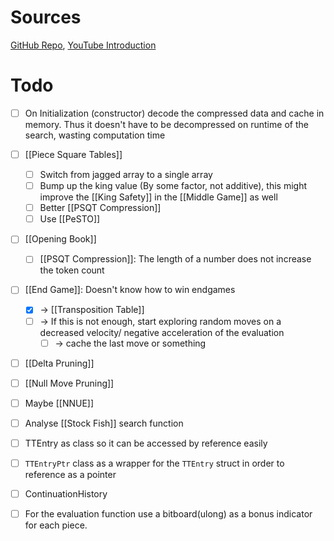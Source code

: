
Sources
===
[GitHub Repo](https://github.com/SebLague/Chess-Challenge), [YouTube Introduction](https://www.youtube.com/watch?v=iScy18pVR58)


Todo
===
- [ ] On Initialization (constructor) decode the compressed data and cache in memory. Thus it doesn't have to be decompressed on runtime of the search, wasting computation time
- [ ] [[Piece Square Tables]]
	- [ ] Switch from jagged array to a single array
	- [ ] Bump up the king value (By some factor, not additive), this might improve the [[King Safety]]  in the [[Middle Game]] as well
	- [ ] Better [[PSQT Compression]]
	- [ ] Use [[PeSTO]]
- [ ] [[Opening Book]]
	- [ ] [[PSQT Compression]]: The length of a number does not increase the token count
- [ ] [[End Game]]: Doesn't know how to win endgames
	- [x] -> [[Transposition Table]]
	- [ ] -> If this is not enough, start exploring random moves on a decreased velocity/ negative acceleration of the evaluation
		- [ ] -> cache the last move or something
- [ ] [[Delta Pruning]]
- [ ] [[Null Move Pruning]]
- [ ] Maybe [[NNUE]]
- [ ] Analyse [[Stock Fish]] search function
- [ ] TTEntry as class so it can be accessed by reference easily
- [ ] `TTEntryPtr` class as a wrapper for the `TTEntry` struct in order to reference as a pointer 
- [ ] ContinuationHistory
- [ ] For the evaluation function use a bitboard(ulong) as a bonus indicator for each piece.

